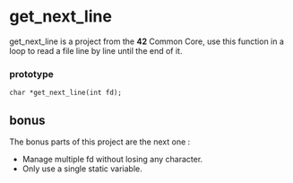﻿# get_next_line

get_next_line is a project from the **42** Common Core, use this function in a loop to read a file line by line until the end of it.

### prototype

    char *get_next_line(int fd);

## bonus

The bonus parts of this project are the next one :

-	Manage multiple fd without losing any character.
-	Only use a single static variable.
